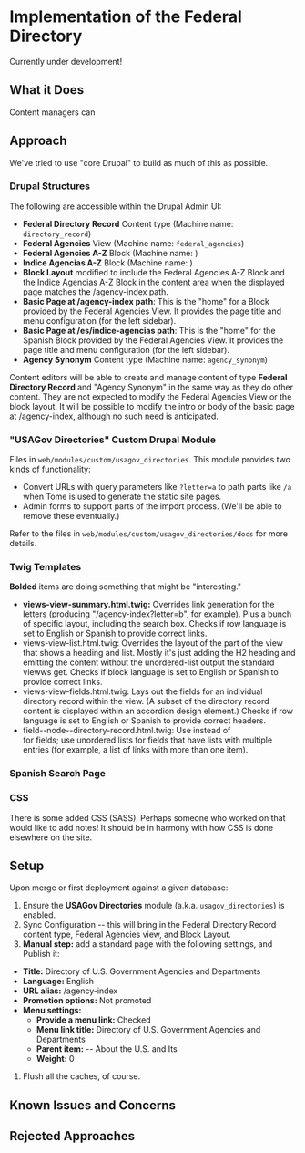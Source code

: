 # Implementation of the Federal Directory

Currently under development!

## What it Does

Content managers can

## Approach

We've tried to use "core Drupal" to build as much of this as possible.

### Drupal Structures

The following are accessible within the Drupal Admin UI:

* **Federal Directory Record** Content type (Machine name: `directory_record`)
* **Federal Agencies** View (Machine name: `federal_agencies`)
* **Federal Agencies A-Z** Block (Machine name: )
* **Indice Agencias A-Z** Block (Machine name: )
* **Block Layout** modified to include the Federal Agencies A-Z Block and the Indice Agencias A-Z Block in the content area when the displayed page matches the /agency-index path.
* **Basic Page at /agency-index path**: This is the "home" for a Block provided by the Federal Agencies View. It provides the page title and menu configuration (for the left sidebar).
* **Basic Page at /es/indice-agencias path**: This is the "home" for the Spanish Block provided by the Federal Agencies View. It provides the page title and menu configuration (for the left sidebar).
* **Agency Synonym** Content type (Machine name: `agency_synonym`)

Content editors will be able to create and manage content of type **Federal Directory Record** and "Agency Synonym" in the same way as they do other content. They are not expected to modify the Federal Agencies View or the block layout. It will be possible to modify the intro or body of the basic page at /agency-index, although no such need is anticipated.

### "USAGov Directories" Custom Drupal Module

Files in `web/modules/custom/usagov_directories`. This module provides two kinds of functionality:

* Convert URLs with query parameters like `?letter=a` to path parts like `/a` when Tome is used to generate the static site pages.
* Admin forms to support parts of the import process. (We'll be able to remove these eventually.)

Refer to the files in `web/modules/custom/usagov_directories/docs` for more details.

### Twig Templates

**Bolded** items are doing something that might be "interesting."

* **views-view-summary.html.twig:** Overrides link generation for the letters (producing "/agency-index?letter=b", for example). Plus a bunch of specific layout, including the search box. Checks if row language is set to English or Spanish to provide correct links.
* views-view-list.html.twig: Overrides the layout of the part of the view that shows a heading and list. Mostly it's just adding the H2 heading and emitting the content without the unordered-list output the standard viewws get. Checks if block language is set to English or Spanish to provide correct links.
* views-view-fields.html.twig: Lays out the fields for an individual directory record within the view. (A subset of the directory record content is displayed within an accordion design element.) Checks if row language is set to English or Spanish to provide correct headers.
* field--node--directory-record.html.twig: Use <span> instead of <div> for fields; use unordered lists for fields that have lists with multiple entries (for example, a list of links with more than one item).

### Spanish Search Page

### CSS

There is some added CSS (SASS). Perhaps someone who worked on that would like to add notes! It should be in harmony with how CSS is done elsewhere on the site.

## Setup

Upon merge or first deployment against a given database:

1. Ensure the **USAGov Directories** module (a.k.a. `usagov_directories`) is enabled.
1. Sync Configuration -- this will bring in the Federal Directory Record content type, Federal Agencies view, and Block Layout.
1. **Manual step:** add a standard page with the following settings, and Publish it:
  * **Title:** Directory of U.S. Government Agencies and Departments
  * **Language:** English
  * **URL alias:** /agency-index
  * **Promotion options:** Not promoted
  * **Menu settings:**
    - **Provide a menu link:** Checked
    - **Menu link title:** Directory of U.S. Government Agencies and Departments
    - **Parent item:** -- About the U.S. and Its
    - **Weight:** 0
1. Flush all the caches, of course.

## Known Issues and Concerns


## Rejected Approaches




